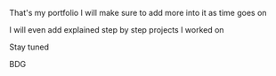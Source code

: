 That's my portfolio 
I will make sure to add more into it as time goes on

I will even add explained step by step projects I worked on

Stay tuned

BDG
